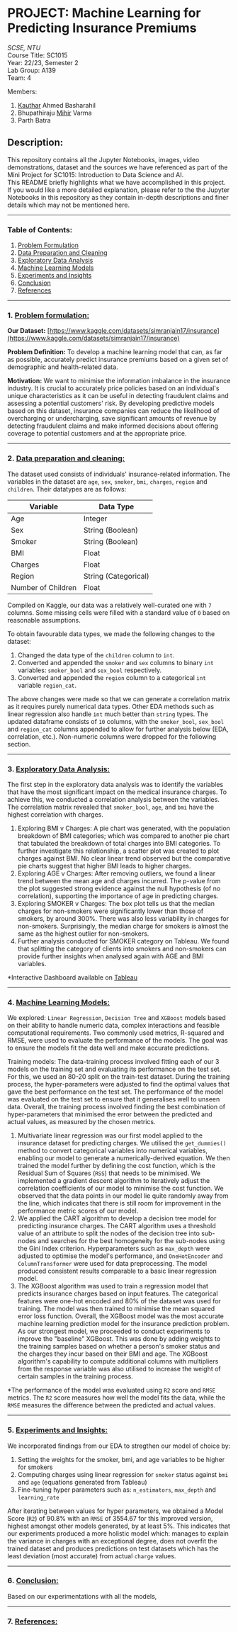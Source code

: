 # PROJECT: Machine Learning for Predicting Insurance Premiums

*SCSE, NTU*  
Course Title: SC1015  
Year: 22/23, Semester 2  
Lab Group: A139  
Team: 4 

Members: 

1) [Kauthar](https://github.com/Kautharr) Ahmed Basharahil
2) Bhupathiraju [Mihir](https://github.com/mvbr23) Varma 
3) Parth Batra

## Description:
This repository contains all the Jupyter Notebooks, images, video demonstrations, dataset and the sources we have referenced as part of the Mini Project for SC1015: Introduction to Data Science and AI.  
This README briefly highlights what we have accomplished in this project. If you would like a more detailed explanation, please refer to the the Jupyter Notebooks in this repository as they contain in-depth descriptions and finer details which may not be mentioned here.

---

### Table of Contents:
1. [Problem Formulation](#problem-formulation)
2. [Data Preparation and Cleaning](#data)
3. [Exploratory Data Analysis](#eda)
4. [Machine Learning Models](#ml-models)
5. [Experiments and Insights](#exp-and-insights)
6. [Conclusion](#conclusion)
7. [References](#references)

---
<a name="problem-formulation"></a>
### 1. [Problem formulation:](#problem)
<a name="problem"></a>
**Our Dataset:** [https://www.kaggle.com/datasets/simranjain17/insurance](https://www.kaggle.com/datasets/simranjain17/insurance)

**Problem Definition:** To develop a machine learning model that can, as far as possible, accurately predict insurance premiums based on a given set of demographic and health-related data.

**Motivation:** We want to minimise the information imbalance in the insurance industry. It is crucial to accurately price policies based on an individual's unique characteristics as it can be useful in detecting fraudulent claims and assessing a potential customers' risk. By developing predictive models based on this dataset, insurance companies can reduce the likelihood of overcharging or undercharging, save significant amounts of revenue by detecting fraudulent claims and make informed decisions about offering coverage to potential customers and at the appropriate price.

---
<a name="data"></a>
### 2. [Data preparation and cleaning:](https://github.com/Kautharr/Insurance_ML/blob/main/Part_2_DataCleaning.ipynb)

The dataset used consists of individuals' insurance-related information. The variables in the dataset are `age`, `sex`, `smoker`, `bmi`, `charges`, `region` and `children`. Their datatypes are as follows:

| Variable | Data Type |
|---|---|
| Age | Integer |
| Sex | String (Boolean) |
| Smoker | String (Boolean) |
| BMI | Float |
| Charges | Float |
| Region | String (Categorical) |
| Number of Children | Float |

Compiled on Kaggle, our data was a relatively well-curated one with `7` columns. Some missing cells were filled with a standard value of `0` based on reasonable assumptions.  

To obtain favourable data types, we made the following changes to the dataset:
1. Changed the data type of the `children` column to `int`.
2. Converted and appended the `smoker` and `sex` columns to binary `int` variables: `smoker_bool` and `sex_bool` respectively.
3. Converted and appended the `region` column to a categorical `int` variable `region_cat`.  

The above changes were made so that we can generate a correlation matrix as it requires purely numerical data types. Other EDA methods such as linear regression also handle `int` much better than `string` types. The updated dataframe consists of `10` columns, with the `smoker_bool`, `sex_bool` and `region_cat` columns appended to allow for further analysis below (EDA, correlation, etc.). Non-numeric columns were dropped for the following section.

---
<a name="eda"></a>
### 3. [Exploratory Data Analysis:](https://github.com/Kautharr/Insurance_ML/blob/main/Part_3_EDA.ipynb)
The first step in the exploratory data analysis was to identify the variables that have the most significant impact on the medical insurance charges. To achieve this, we conducted a correlation analysis between the variables. The correlation matrix revealed that `smoker_bool`, `age`, and `bmi` have the highest correlation with charges.
1. Exploring BMI v Charges: A pie chart was generated, with the population breakdown of BMI categories; which was compared to another pie chart that tabulated the breakdown of total charges into BMI categories. To further investigate this relationship, a scatter plot was created to plot charges against BMI. No clear linear trend observed but the comparative pie charts suggest that higher BMI leads to higher charges.
2. Exploring AGE v Charges: After removing outliers, we found a linear trend between the mean age and charges incurred. The p-value from the plot suggested strong evidence against the null hypothesis (of no correlation), supporting the importance of age in predicting charges.
3. Exploring SMOKER v Charges: The box plot tells us that the median charges for non-smokers were significantly lower than those of smokers, by around 300%. There was also less variability in charges for non-smokers. Surprisingly, the median charge for smokers is almost the same as the highest outlier for non-smokers.
4. Further analysis conducted for SMOKER category  on Tableau. We found that splitting the category of clients into smokers and non-smokers can provide further insights when analysed again with AGE and BMI variables.  

*Interactive Dashboard available on [Tableau](https://public.tableau.com/app/profile/kauthar.ahmed/viz/InsuranceDataDashboard/Dashboard1)

---
<a name="ml-models"></a>
### 4. [Machine Learning Models:](https://github.com/Kautharr/Insurance_ML/blob/main/Part_4_ML.ipynb)
We explored: `Linear Regression`, `Decision Tree` and `XGBoost` models based on their ability to handle numeric data, complex interactions and feasible computational requirements. Two commonly used metrics, R-squared and RMSE, were used to evaluate the performance of the models. The goal was to ensure the models fit the data well and make accurate predictions.

Training models: The data-training process involved fitting each of our 3 models on the training set and evaluating its performance on the test set. For this, we used an 80-20 split on the train-test dataset.
During the training process, the hyper-parameters were adjusted to find the optimal values that gave the best performance on the test set. The performance of the model was evaluated on the test set to ensure that it generalises well to unseen data.
Overall, the training process involved finding the best combination of hyper-parameters that minimised the error between the predicted and actual values, as measured by the chosen metrics. 

1. Multivariate linear regression was our first model applied to the insurance dataset for predicting charges. We utilised the `get_dummies()` method to convert categorical variables into numerical variables, enabling our model to generate a numerically-derived equation. We then trained the model further by defining the cost function, which is the Residual Sum of Squares (`RSS`) that needs to be minimised. We implemented a gradient descent algorithm to iteratively adjust the correlation coefficients of our model to minimise the cost function. We observed that the data points in our model lie quite randomly away from the line, which indicates that there is still room for improvement in the performance metric scores of our model.
2. We applied the CART algorithm to develop a decision tree model for predicting insurance charges. The CART algorithm uses a threshold value of an attribute to split the nodes of the decision tree into sub-nodes and searches for the best homogeneity for the sub-nodes using the Gini Index criterion. Hyperparameters such as `max_depth` were adjusted to optimise the model's performance, and `OneHotEncoder` and `ColumnTransformer` were used for data preprocessing. The model produced consistent results comparable to a basic linear regression model.
3. The XGBoost algorithm was used to train a regression model that predicts insurance charges based on input features. The categorical features were one-hot encoded and 80% of the dataset was used for training. The model was then trained to minimise the mean squared error loss function. Overall, the XGBoost model was the most accurate machine learning prediction model for the insurance prediction problem. As our strongest model, we proceeded to conduct experiments to improve the "baseline" XGBoost. This was done by adding weights to the training samples based on whether a person's smoker status and the charges they incur based on their BMI and age. The XGBoost algorithm's capability to compute additional columns with multipliers from the response variable was also utilised to increase the weight of certain samples in the training process. 

*The performance of the model was evaluated using `R2` score and `RMSE` metrics. The `R2` score measures how well the model fits the data, while the `RMSE` measures the difference between the predicted and actual values.

---
<a name="exp-and-insights"></a>
### 5. [Experiments and Insights:](https://github.com/Kautharr/Insurance_ML/blob/main/Part_5_FinalModel.ipynb)
We incorporated findings from our EDA to stregthen our model of choice by:
1. Setting the weights for the smoker, bmi, and age variables to be higher for smokers
2. Computing charges using linear regression for `smoker` status against `bmi` and `age` (equations generated from Tableau)
3. Fine-tuning hyper parameters such as: `n_estimators`, `max_depth` and `learning_rate`

After iterating between values for hyper parameters, we obtained a Model Score (`R2`) of 90.8% with an `RMSE` of 3554.67 for this improved version, highest amongst other models generated, by at least 5%. This indicates that our experiments produced a more holistic model which: manages to explain the variance in charges with an exceptional degree, does not overfit the trained dataset and produces predictions on test datasets which has the least deviation (most accurate) from actual `charge` values.

---
<a name="conclusion"></a>
### 6. [Conclusion:](https://github.com/Kautharr/Insurance_ML/blob/main/Part_5_FinalModel.ipynb)
Based on our experimentations with all the models, 

---
<a name="references"></a>
### 7. [References:](#ref-list)
<a name="ref-list"></a>






